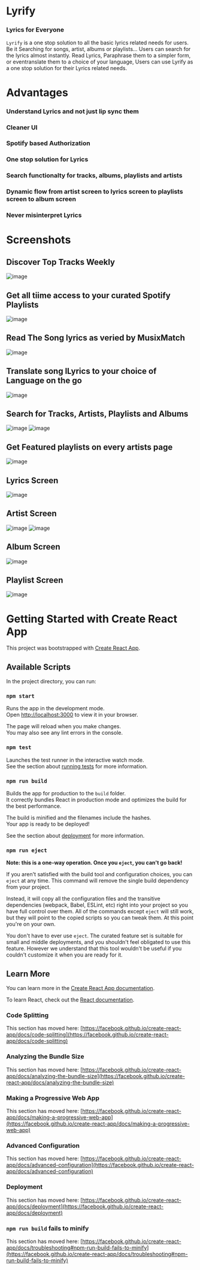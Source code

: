 # Lyrify
### Lyrics for Everyone

`Lyrify` is a one stop solution to all the basic lyrics related needs for users.
Be it Searching for songs, artist, albums or playlists... Users can search for the lyrics almost instantly.
Read Lyrics, Paraphrase them to a simpler form, or eventranslate them to a choice of your language, Users can use Lyrify as a one stop solution for their Lyrics related needs.


# Advantages

### Understand Lyrics and not just lip sync them
### Cleaner UI
### Spotify based Authorization
### One stop solution for Lyrics
### Search functionalty for tracks, albums, playlists and artists
### Dynamic flow from artist screen to lyrics screen to playlists screen to album screen
### Never misinterpret Lyrics



# Screenshots

## Discover Top Tracks Weekly
![image](https://github.com/LokuKakkar/Lyrify/assets/98534834/f3f119bd-3481-4b8d-9dcb-bcb27895ad4b)

## Get all tiime access to your curated Spotify Playlists
![image](https://github.com/LokuKakkar/Lyrify/assets/98534834/142d2702-f9ad-47dd-ae2f-082d46cf3b2f)

## Read The Song lyrics as veried by MusixMatch
![image](https://github.com/LokuKakkar/Lyrify/assets/98534834/5f8e2c51-06e5-4d48-be2b-633880f31438)

## Translate song lLyrics to your choice of Language on the go
![image](https://github.com/LokuKakkar/Lyrify/assets/98534834/754e3f4f-ae6f-4e00-a0fd-c0cf6d4cc44d)

## Search for Tracks, Artists, Playlists and Albums
![image](https://github.com/LokuKakkar/Lyrify/assets/98534834/2527fa67-307e-4b86-9122-b1a7748efc3f)
![image](https://github.com/LokuKakkar/Lyrify/assets/98534834/bee23fe8-4189-49cb-b9ef-f6d93a90d55c)

## Get Featured playlists on every artists page
![image](https://github.com/LokuKakkar/Lyrify/assets/98534834/ed5f846e-4c1b-4875-b672-9336eccb4679)


## Lyrics Screen
![image](https://github.com/LokuKakkar/Lyrify/assets/98534834/3fe277ed-c11f-4192-96a5-a7cbfc0585c3)

## Artist Screen
![image](https://github.com/LokuKakkar/Lyrify/assets/98534834/015cc52f-e233-4541-bd00-3516876460ea)
![image](https://github.com/LokuKakkar/Lyrify/assets/98534834/dc5f40ce-cb42-4036-bae2-51731045f224)

## Album Screen
![image](https://github.com/LokuKakkar/Lyrify/assets/98534834/77b4cb8a-494f-4394-8d52-4baf52b00788)

## Playlist Screen
![image](https://github.com/LokuKakkar/Lyrify/assets/98534834/ae8be003-cf3c-459b-8f78-47f2e4057020)







# Getting Started with Create React App

This project was bootstrapped with [Create React App](https://github.com/facebook/create-react-app).

## Available Scripts

In the project directory, you can run:

### `npm start`

Runs the app in the development mode.\
Open [http://localhost:3000](http://localhost:3000) to view it in your browser.

The page will reload when you make changes.\
You may also see any lint errors in the console.

### `npm test`

Launches the test runner in the interactive watch mode.\
See the section about [running tests](https://facebook.github.io/create-react-app/docs/running-tests) for more information.

### `npm run build`

Builds the app for production to the `build` folder.\
It correctly bundles React in production mode and optimizes the build for the best performance.

The build is minified and the filenames include the hashes.\
Your app is ready to be deployed!

See the section about [deployment](https://facebook.github.io/create-react-app/docs/deployment) for more information.

### `npm run eject`

**Note: this is a one-way operation. Once you `eject`, you can't go back!**

If you aren't satisfied with the build tool and configuration choices, you can `eject` at any time. This command will remove the single build dependency from your project.

Instead, it will copy all the configuration files and the transitive dependencies (webpack, Babel, ESLint, etc) right into your project so you have full control over them. All of the commands except `eject` will still work, but they will point to the copied scripts so you can tweak them. At this point you're on your own.

You don't have to ever use `eject`. The curated feature set is suitable for small and middle deployments, and you shouldn't feel obligated to use this feature. However we understand that this tool wouldn't be useful if you couldn't customize it when you are ready for it.

## Learn More

You can learn more in the [Create React App documentation](https://facebook.github.io/create-react-app/docs/getting-started).

To learn React, check out the [React documentation](https://reactjs.org/).

### Code Splitting

This section has moved here: [https://facebook.github.io/create-react-app/docs/code-splitting](https://facebook.github.io/create-react-app/docs/code-splitting)

### Analyzing the Bundle Size

This section has moved here: [https://facebook.github.io/create-react-app/docs/analyzing-the-bundle-size](https://facebook.github.io/create-react-app/docs/analyzing-the-bundle-size)

### Making a Progressive Web App

This section has moved here: [https://facebook.github.io/create-react-app/docs/making-a-progressive-web-app](https://facebook.github.io/create-react-app/docs/making-a-progressive-web-app)

### Advanced Configuration

This section has moved here: [https://facebook.github.io/create-react-app/docs/advanced-configuration](https://facebook.github.io/create-react-app/docs/advanced-configuration)

### Deployment

This section has moved here: [https://facebook.github.io/create-react-app/docs/deployment](https://facebook.github.io/create-react-app/docs/deployment)

### `npm run build` fails to minify

This section has moved here: [https://facebook.github.io/create-react-app/docs/troubleshooting#npm-run-build-fails-to-minify](https://facebook.github.io/create-react-app/docs/troubleshooting#npm-run-build-fails-to-minify)
